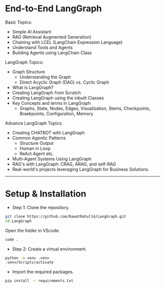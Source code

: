 # End-to-End LangGraph


Basic Topics:
- Simple AI Assistant
- RAG (Retrieval Augmented Generation)
- Chaining with LCEL (LangChain Expression Language)
- Understand Tools and Agents
- Building Agents using LangChain Class

LangGraph Topics:
- Graph Structure
    - Understanding the Graph
    - Direct Acyclic Graph (DAG) vs. Cyclic Graph
- What is LangGraph?
- Creating LangGraph from Scratch
- Creating LangGraph using the inbuilt Classes
- Key Concepts and terms in LangGraph
    - Graphs, State, Nodes, Edges, Visualization, Stems, Checkpoints, Braekpoints, Configuration, Memory

Advance LangGraph Topics:
- Creating CHATBOT with LangGraph
- Common Agentic Patterns
    - Structure Output
    - Human in Loop
    - ReAct Agent etc.
- Multi-Agent Systems Using LangGraph
- RAG's with LangGraph: CRAG, ARAG, and self-RAG
- Real-world's projects leveraging LangGraph for Business Solutions.

---
# Setup & Installation
- Step 1:
Clone the repository.

```bash
git clone https://github.com/RawatRahul14/LangGraph.git
cd LangGraph
```

Open the folder in VScode.

```bash
code .
```

- Step 2: Create a virtual environment.

```bash
python -m venv .venv
.venv/Scripts/activate
```

- Import the required packages.

```bash
pip install -r requirements.txt
```